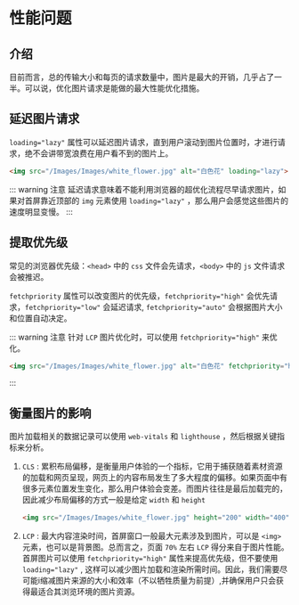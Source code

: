 # 性能问题

## 介绍
目前而言，总的传输大小和每页的请求数量中，图片是最大的开销，几乎占了一半。可以说，优化图片请求是能做的最大性能优化措施。

## 延迟图片请求
`loading="lazy"` 属性可以延迟图片请求，直到用户滚动到图片位置时，才进行请求，绝不会讲带宽浪费在用户看不到的图片上。

```html
<img src="/Images/Images/white_flower.jpg" alt="白色花" loading="lazy">
```

::: warning 注意
延迟请求意味着不能利用浏览器的超优化流程尽早请求图片，如果对首屏靠近顶部的 `img` 元素使用 `loading="lazy"` ，那么用户会感觉这些图片的速度明显变慢。
:::

## 提取优先级
常见的浏览器优先级：`<head>` 中的 `css` 文件会先请求，`<body>` 中的 `js` 文件请求会被推迟。

`fetchpriority` 属性可以改变图片的优先级，`fetchpriority="high"` 会优先请求，`fetchpriority="low"` 会延迟请求, `fetchpriority="auto"` 会根据图片大小和位置自动决定。

::: warning 注意
针对 `LCP` 图片优化时，可以使用 `fetchpriority="high"` 来优化。

```html
<img src="/Images/Images/white_flower.jpg" alt="白色花" fetchpriority="high">
```
:::


## 衡量图片的影响
图片加载相关的数据记录可以使用 `web-vitals` 和 `lighthouse` ，然后根据关键指标来分析。

1. `CLS` : 累积布局偏移，是衡量用户体验的一个指标，它用于捕获随着素材资源的加载和网页呈现，网页上的内容布局发生了多大程度的偏移。如果页面中有很多元素位置发生变化，那么用户体验会变差。而图片往往是最后加载完的，因此减少布局偏移的方式一般是给定 `width` 和 `height`

    ```html
    <img src="/Images/Images/white_flower.jpg" height="200" width="400" alt="白色花">
    ```

1. `LCP` : 最大内容渲染时间，首屏窗口一般最大元素涉及到图片，可以是 `<img>` 元素，也可以是背景图。总而言之，页面 `70%` 左右 `LCP` 得分来自于图片性能。首屏图片可以使用 `fetchpriority="high"` 属性来提高优先级，但不要使用 `loading="lazy"` , 这样可以减少图片加载和渲染所需时间。因此，我们需要尽可能i缩减图片来源的大小和效率（不以牺牲质量为前提）,并确保用户只会获得最适合其浏览环境的图片资源。